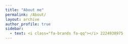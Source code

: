```yaml
---
title: "About me"
permalink: /About/
layout: archive
author_profile: true
sidebar:
  - text: <i class="fa-brands fa-qq"></i> 2224938975
---
```

